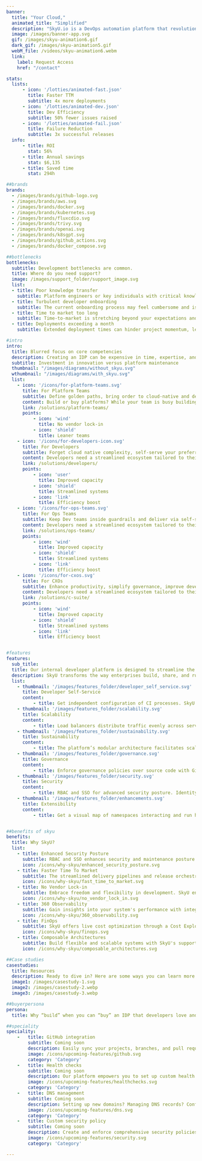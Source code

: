 ```yaml
---
banner:
  title: "Your Cloud,"
  animated_title: "Simplified"
  description: "SkyU.io is a DevOps automation platform that revolutionizes the way DevOps teams work by streamlining operational complexity across the entire software development lifecycle."
  image: /images/banner-app.svg
  gif: /images/skyu-animation6.gif
  dark_gif: /images/skyu-animation5.gif
  webM_file: /videos/skyu-animation6.webm
  link:
    label: Request Access
    href: "/contact"

stats:
  lists:
      - icon: '/lotties/animated-fast.json'
        title: Faster TTM
        subtitle: 4x more deployments
      - icon: '/lotties/animated-dev.json'
        title: Dev Efficiency
        subtitle: 50% fewer issues raised
      - icon: '/lotties/animated-fail.json'
        title: Failure Reduction
        subtitle: 3x successful releases
  info:
      - title: ROI
        stat: 56%
      - title: Annual savings
        stat: $6,135
      - title: Saved time
        stat: 294h

##brands
brands:
  - /images/brands/github-logo.svg
  - /images/brands/aws.svg
  - /images/brands/docker.svg
  - /images/brands/kubernetes.svg
  - /images/brands/fluxcdio.svg
  - /images/brands/trivy.svg
  - /images/brands/openai.svg
  - /images/brands/k8sgpt.svg
  - /images/brands/github_actions.svg
  - /images/brands/docker_compose.svg

##bottlenecks
bottlenecks:
  subtitle: Development bottlenecks are common.
  title: Where do you need support?
  image: /images/support_folder/support_image.svg
  list:
  - title: Poor knowledge transfer
    subtitle: Platform engineers or key individuals with critical knowledge leave you and technology gets built without their blueprint.
  - title: Turbulent developer onboarding
    subtitle: The current onboarding process may feel cumbersome and is probably contributing to inefficiencies and delays.
  - title: Time to market too long
    subtitle: Time-to-market is stretching beyond your expectations and you are concerned it could impact your market competitiveness.
  - title: Deployments exceeding a month
    subtitle: Extended deployment times can hinder project momentum, leading to delays in delivering crucial updates and features.

#intro
intro:
  title: Blurred focus on core competencies
  description: Creating an IDP can be expensive in time, expertise, and resources. Pivoting to new tech, evolving business needs, and handling maintenance, security, and operations can shift attention away from the primary focus - application development.
  subtitle: Investment in innovation versus platform maintenance
  thumbnail: "/images/diagrams/without_skyu.svg"
  wthumbnail: "/images/diagrams/with_skyu.svg"
  list:
    - icon: '/icons/for-platform-teams.svg'
      title: For Platform Teams
      subtitle: Define golden paths, bring order to cloud-native and delight developers.
      content: Build or buy platforms? While your team is busy building, your competitors are using custom platforms with shorter development cycles, no hidden costs with maintenance and security to boot. Use our a pre-built DevOps platform
      link: /solutions/platform-teams/
      points:
          - icon: 'wind'
            title: No vendor lock-in
          - icon: 'shield'
            title: Leaner teams
    - icon: '/icons/for-developers-icon.svg'
      title: For Developers
      subtitle: Forget cloud native complexity, self-serve your preferred stack, and accelerate delivery.
      content: Developers need a streamlined ecosystem tailored to their needs, minimizing setup time and automating repetitive tasks. Enjoy pre-configured tools and standardized workflows, fostering collaboration and allowing them to focus on DevOps, coding and innovation.
      link: /solutions/developers/
      points:
          - icon: 'user'
            title: Improved capacity
          - icon: 'shield'
            title: Streamlined systems
          - icon: 'link'
            title: Efficiency boost
    - icon: '/icons/for-ops-teams.svg'
      title: For Ops Teams
      subtitle: Keep Dev teams inside guardrails and deliver via self-service promises.
      content: Developers need a streamlined ecosystem tailored to their needs, minimizing setup time and automating repetitive tasks. Enjoy pre-configured tools and standardized workflows, fostering collaboration and allowing them to focus on DevOps, coding and innovation.
      link: /solutions/ops-teams/
      points:
          - icon: 'wind'
            title: Improved capacity
          - icon: 'shield'
            title: Streamlined systems
          - icon: 'link'
            title: Efficiency boost
    - icon: '/icons/for-cxos.svg'
      title: For CXOs
      subtitle: Enhance productivity, simplify governance, improve developer experience.
      content: Developers need a streamlined ecosystem tailored to their needs, minimizing setup time and automating repetitive tasks. Enjoy pre-configured tools and standardized workflows, fostering collaboration and allowing them to focus on DevOps, coding and innovation.
      link: /solutions/c-suite/
      points:
          - icon: 'wind'
            title: Improved capacity
          - icon: 'shield'
            title: Streamlined systems
          - icon: 'link'
            title: Efficiency boost


#features
features:
  sub_title: 
  title: Our internal developer platform is designed to streamline the daily tasks of a DevOps engineer
  description: SkyU transforms the way enterprises build, share, and run cloud-native applications.
  list:
    - thumbnail: '/images/features_folder/developer_self_service.svg'
      title: Developer Self-Service
      content:
          - title: Get independent configuration of CI processes. SkyU will seamlessly manage the CD if you need. Container orchestration through Kubernetes and Docker facilitates flexible infra changes with serverless computing platforms for dynamic scaling. Add containers, manage your clusters and scale effectively.
    - thumbnail: '/images/features_folder/scalability.svg'
      title: Scalability
      content:
          - title: Load balancers distribute traffic evenly across servers. Database sharding enables horizontal partitioning of databases. SkyU auto scaling option automatically adjusts the number of instances based on demand, optimizing resources for scalability.
    - thumbnail: '/images/features_folder/sustainability.svg'
      title: Sustainability
      content:
          - title: The platform’s modular architecture facilitates scalability, ensuring it can adapt to evolving project requirements and technological advancements. In this way, it creates a sustainable and agile development ecosystem.
    - thumbnail: '/images/features_folder/governance.svg'
      title: Governance
      content:
          - title: Enforce governance policies over source code with Git, employ configuration management and make changes in GitOps. Automated testing frameworks and dependency scanning tools add an extra layer of security. Make the most of Policy as Code (PaC) and solutions like Prometheus for continuous monitoring and adherence to compliance standards.
    - thumbnail: '/images/features_folder/security.svg'
      title: Security
      content:
          - title: RBAC and SSO for advanced security posture. Identity and Access Management (IAM) ensures secure user access through IAM solutions. and Intrusion Detection Systems monitors and detects security threats for enhanced security.
    - thumbnail: '/images/features_folder/enhancements.svg'
      title: Extensibility
      content:
          - title: Get a visual map of namespaces interacting and run health checks on deployed apps. Use our template engine to build blueprints for application configs from scratch with your team.


##benefits of skyu
benefits:
  title: Why SkyU?
  list:
    - title: Enhanced Security Posture
      subtitle: RBAC and SSO enhances security and maintenance posture through controlled and auditable access and simplifies the developer onboarding process.
      icon: /icons/why-skyu/enhanced_security_posture.svg
    - title: Faster Time To Market
      subtitle: The streamlined delivery pipelines and release orchestration features empower your teams to efficiently manage infrastructure changes, resulting in quicker and error-free deployments.
      icon: /icons/why-skyu/fast_time_to_market.svg
    - title: No Vendor Lock-in
      subtitle: Embrace freedom and flexibility in development. SkyU ensures no locking through a Git-centric approach, empowering you to take full ownership of code and choose the tools that best fit your needs.
      icon: /icons/why-skyu/no_vendor_lock_in.svg
    - title: 360 Observability
      subtitle: Gain insights into your system's performance with integrated multi-dimensional observability, providing a holistic view of your application's health.
      icon: /icons/why-skyu/360_observability.svg
    - title: FinOps
      subtitle: SkyU offers live cost optimization through a Cost Explorer and helps optimise resource utilisation, preventing unexpected expenses and supporting budget management.
      icon: /icons/why-skyu/finops.svg
    - title: Composable Architectures
      subtitle: Build flexible and scalable systems with SkyU's support for composable architectures, enabling adaptability to changing requirements.
      icon: /icons/why-skyu/composable_architectures.svg

##Case studies
casestudies:
  title: Resources
  description: Ready to dive in? Here are some ways you can learn more.
  image1: /images/casestudy-1.svg
  image2: /images/casestudy-2.webp
  image3: /images/casestudy-3.webp

##buyerpersona
persona:
  title: Why “build” when you can “buy” an IDP that developers love and stakeholders trust?

##speciality
speciality:
    -   title: GitHub integration
        subtitle: Coming soon
        description: Easily sync your projects, branches, and pull requests, enhancing productivity and ensuring smooth code deployment.
        image: /icons/upcoming-features/github.svg
        category: 'Category'
    -   title: Health checks
        subtitle: Coming soon
        description: Our platform empowers you to set up custom health checks for various components of your system, ensuring optimal reliability and minimizing downtime.
        image: /icons/upcoming-features/healthchecks.svg
        category: 'Category'
    -   title: DNS management 
        subtitle: Coming soon
        description: Setting up new domains? Managing DNS records? Configuring subdomains? Get a user-friendly interface to efficiently handle all aspects of your DNS infrastructure.
        image: /icons/upcoming-features/dns.svg
        category: 'Category'
    -   title: Custom security policy
        subtitle: Coming soon
        description: Create and enforce comprehensive security policies, including access controls, encryption standards, and vulnerability management protocols.
        image: /icons/upcoming-features/security.svg
        category: 'Category'

---
```


